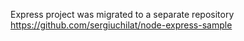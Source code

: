 Express project was migrated to a separate repository https://github.com/sergiuchilat/node-express-sample

